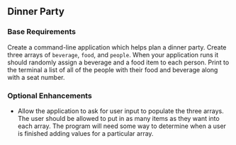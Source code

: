 ## Dinner Party

### Base Requirements
Create a command-line application which helps plan a dinner party. Create three arrays of `beverage`, `food`, and `people`. When your application runs it should randomly assign a beverage and a food item to each person. Print to the terminal a list of all of the people with their food and beverage along with a seat number.

### Optional Enhancements

- Allow the application to ask for user input to populate the three arrays. The user should be allowed to put in as many items as they want into each array. The program will need some way to determine when a user is finished adding values for a particular array.

